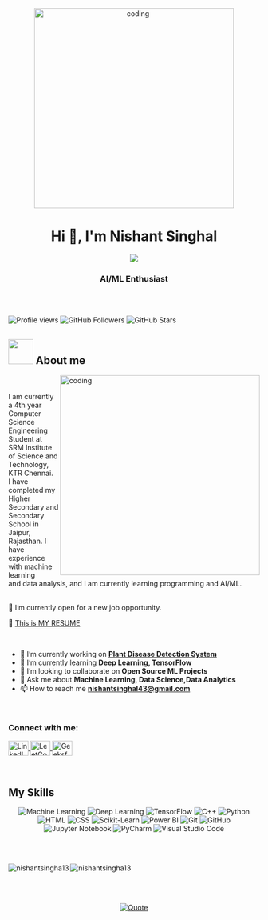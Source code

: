 <div align="center">
  <img src="https://github.com/nishantsingha13/nishantsingha13/assets/103675762/3c5b5916-0437-4ba9-b285-6499bb36f92e" alt="coding" width="400">
</div>

<h1 align="center">Hi 👋, I'm Nishant Singhal</h1>
<p align="center">  
  <a href="https://github.com/DenverCoder1/readme-typing-svg"><img src="https://readme-typing-svg.herokuapp.com?font=Time+New+Roman&color=%23C8BE25&size=25&center=true&vCenter=true&width=600&height=100&lines=Computer+Science+Student;Competitive+Programmer;Always+learning+new+things"></a> 
</p>  

<h3 align="center">AI/ML Enthusiast</h3>
<br><br>
<p align="left"> 
  <p align="left">

  <img src="https://komarev.com/ghpvc/?username=nishantsingha13&label=Profile%20views&color=0e75b6&style=flat" alt="Profile views" />
  <img src="https://img.shields.io/github/followers/nishantsingha13?label=Followers" alt="GitHub Followers" />
  <img src="https://img.shields.io/github/stars/nishantsingha13?label=Stars" alt="GitHub Stars" />
</p>


## <picture><img src = "https://github.com/7oSkaaa/7oSkaaa/blob/main/Images/about_me.gif?raw=true" width = 50px></picture> About me
 

<img align="right" alt="coding"  width="400" src="https://user-images.githubusercontent.com/55389276/140866485-8fb1c876-9a8f-4d6a-98dc-08c4981eaf70.gif">
<br><br>
I am currently a 4th year Computer Science Engineering <br>
Student at SRM Institute of Science and Technology, KTR Chennai. 
<br>I have completed my Higher Secondary and Secondary School in 
<br>Jaipur, Rajasthan. I have experience with machine learning <br>
and data analysis, and I am currently learning programming and AI/ML. 
<br><br>
<p>🤔 I’m currently open for a new job opportunity.</p>
<p>📄 <a href="https://drive.google.com/file/d/1VDxRvcFcqAFYQVQrptJp8FBocSOx_8Xd/view?usp=drivesdk" target="_blank">This is MY RESUME</a></p>

<br>





- 🔭 I’m currently working on **[Plant Disease Detection System](https://github.com/nishantsingha13/Plant-Disease-Detection-System)**
- 🌱 I’m currently learning **Deep Learning, TensorFlow**
- 👯 I’m looking to collaborate on **Open Source ML Projects**
- 💬 Ask me about **Machine Learning, Data Science,Data Analytics**
- 📫 How to reach me **nishantsinghal43@gmail.com**

<br>
<h3 align="left">Connect with me:</h3>
<p align="left">
  <a href="https://www.linkedin.com/in/nishant-singhal-494778249/" target="blank">
    <img align="center" src="https://raw.githubusercontent.com/rahuldkjain/github-profile-readme-generator/master/src/images/icons/Social/linked-in-alt.svg" alt="LinkedIn" height="30" width="40" />
  </a>
  <a href="https://leetcode.com/u/nd5905/" target="blank">
    <img align="center" src="https://raw.githubusercontent.com/rahuldkjain/github-profile-readme-generator/master/src/images/icons/Social/leet-code.svg" alt="LeetCode" height="30" width="40" />
  </a>
  <a href="https://www.geeksforgeeks.org/user/nd599m68/" target="blank">
    <img align="center" src="https://raw.githubusercontent.com/rahuldkjain/github-profile-readme-generator/master/src/images/icons/Social/geeks-for-geeks.svg" alt="GeeksforGeeks" height="30" width="40" />
  </a>
</p>

<br>

## My Skills

<p align="center">
  <img src="https://img.shields.io/badge/-Machine%20Learning-F7931E?style=flat&logo=python&logoColor=white" alt="Machine Learning" />
  <img src="https://img.shields.io/badge/-Deep%20Learning-FF6F61?style=flat&logo=tensorflow&logoColor=white" alt="Deep Learning" />
  <img src="https://img.shields.io/badge/-TensorFlow-FF6F61?style=flat&logo=tensorflow&logoColor=white" alt="TensorFlow" />
  <img src="https://img.shields.io/badge/-C++-00599C?style=flat&logo=c%2B%2B&logoColor=white" alt="C++" />
  <img src="https://img.shields.io/badge/-Python-3776AB?style=flat&logo=python&logoColor=white" alt="Python" />
  <img src="https://img.shields.io/badge/-HTML-E34F26?style=flat&logo=html5&logoColor=white" alt="HTML" />
  <img src="https://img.shields.io/badge/-CSS-1572B6?style=flat&logo=css3&logoColor=white" alt="CSS" />
  <img src="https://img.shields.io/badge/-Scikit%20Learn-F7931E?style=flat&logo=scikit-learn&logoColor=white" alt="Scikit-Learn" />
  <img src="https://img.shields.io/badge/-Power%20BI-F2C811?style=flat&logo=powerbi&logoColor=black" alt="Power BI" />
  <img src="https://img.shields.io/badge/-Git-F05032?style=flat&logo=git&logoColor=white" alt="Git" />
  <img src="https://img.shields.io/badge/-GitHub-181717?style=flat&logo=github&logoColor=white" alt="GitHub" />
  <img src="https://img.shields.io/badge/-Jupyter%20Notebook-F37626?style=flat&logo=jupyter&logoColor=white" alt="Jupyter Notebook" />
  <img src="https://img.shields.io/badge/-PyCharm-000000?style=flat&logo=pycharm&logoColor=white" alt="PyCharm" />
  <img src="https://img.shields.io/badge/-Visual%20Studio%20Code-007ACC?style=flat&logo=visual-studio-code&logoColor=white" alt="Visual Studio Code" />
</p>
<br><br>
<p><img align="left" src="https://github-readme-stats.vercel.app/api/top-langs?username=nishantsingha13&show_icons=true&locale=en&layout=compact" alt="nishantsingha13" /></p>
<img align="center" src="https://github-readme-streak-stats.herokuapp.com/?user=nishantsingha13&" alt="nishantsingha13" /></p>
<br><br> 


<p align = "center">
	<a href="https://github.com/piyushsuthar/github-readme-quotes"> <img alt = "Quote" src="https://quotes-github-readme.vercel.app/api?type=horizontal&theme=tokyonight&animation=grow_out_in&quoteCategory=programming">
</p>

